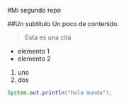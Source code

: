 ﻿
﻿#Mi segundo repo

##Un subtítulo
Un poco de contenido.

> Esta es una cita

- elemento 1
- elemento 2

1. uno
2. dos

```java
System.out.println("hola mundo");
```
